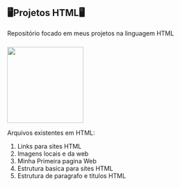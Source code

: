 ## 🖥️Projetos HTML🖥️

Repositório focado em meus projetos na linguagem HTML

###

<img align="center" height="175" src="https://i.pinimg.com/originals/21/11/61/21116158daaeb1459b4ec0758505e1ad.gif" />



Arquivos existentes em HTML:

1. Links para sites HTML
2. Imagens locais e da web
3. Minha Primeira pagina Web
4. Estrutura basica para sites HTML
5. Estrutura de paragrafo e títulos HTML
   
